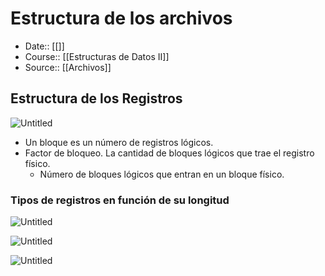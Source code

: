 # Estructura de los archivos

- Date:: [[]]
- Course:: [[Estructuras de Datos II]]
- Source:: [[Archivos]]


## Estructura de los Registros

![Untitled](Images/Estructura%20de%20los%20archivos/Untitled.png)

- Un bloque es un número de registros lógicos.
- Factor de bloqueo. La cantidad de bloques lógicos que trae el registro físico.
    - Número de bloques lógicos que entran en un bloque físico.

### Tipos de registros en función de su longitud

![Untitled](Images/Estructura%20de%20los%20archivos/Untitled%201.png)

![Untitled](Images/Estructura%20de%20los%20archivos/Untitled%202.png)

![Untitled](Images/Estructura%20de%20los%20archivos/Untitled%203.png)